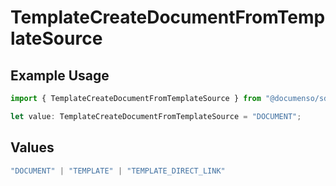 # TemplateCreateDocumentFromTemplateSource

## Example Usage

```typescript
import { TemplateCreateDocumentFromTemplateSource } from "@documenso/sdk-typescript/models/operations";

let value: TemplateCreateDocumentFromTemplateSource = "DOCUMENT";
```

## Values

```typescript
"DOCUMENT" | "TEMPLATE" | "TEMPLATE_DIRECT_LINK"
```